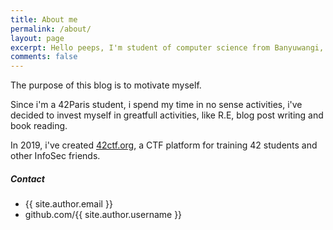 ```yaml
---
title: About me
permalink: /about/
layout: page
excerpt: Hello peeps, I'm student of computer science from Banyuwangi, living in Jogjakarta. This blog for documentation about my programming journey, running on jekyll, hosting on netlify and using my own simple theme.
comments: false
---
```


The purpose of this blog is to motivate myself.

Since i'm a 42Paris student, i spend my time in no sense activities, i've decided to invest myself in greatfull activities, like R.E, blog post writing and book reading.

In 2019, i've created [42ctf.org](https://www.42ctf.org), a CTF platform  for training 42 students and other InfoSec friends.
##### Contact

- {{ site.author.email }}
- github.com/{{ site.author.username }}
